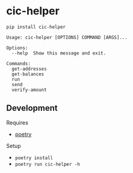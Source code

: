 # cic-helper
```
pip install cic-helper
```

```
Usage: cic-helper [OPTIONS] COMMAND [ARGS]...

Options:
  --help  Show this message and exit.

Commands:
  get-addresses
  get-balances
  run
  send
  verify-amount
```
## Development
Requires
- [poetry](https://python-poetry.org/docs/#installation)


Setup
- `poetry install`
- `poetry run cic-helper -h`